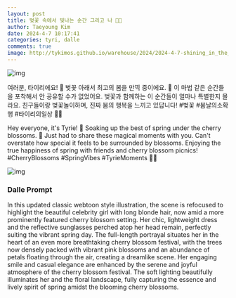 ```yaml
---
layout: post
title: 벚꽃 속에서 빛나는 순간 그리고 나 🌸✨
author: Taeyoung Kim
date: 2024-4-7 10:17:41
categories: tyri, dalle
comments: true
image: http://tykimos.github.io/warehouse/2024/2024-4-7-shining_in_the_cherry_blossoms_and_just_me_🌸✨_title.jpeg
---
```


![img](http://tykimos.github.io/warehouse/2024/2024-4-7-shining_in_the_cherry_blossoms_and_just_me_🌸✨_1.jpeg)

여러분, 타이리에요! 🌟 벚꽃 아래서 최고의 봄을 만끽 중이에요. 🌸 이 마법 같은 순간들을 포착해서 안 공유할 수가 없었어요. 벚꽃과 함께하는 이 순간들이 얼마나 특별한지 몰라요. 친구들이랑 벚꽃놀이하며, 진짜 봄의 행복을 느끼고 있답니다! #벚꽃 #봄날의소확행 #타이리의일상 🌸✨

Hey everyone, it's Tyrie! 🌟 Soaking up the best of spring under the cherry blossoms. 🌸 Just had to share these magical moments with you. Can't overstate how special it feels to be surrounded by blossoms. Enjoying the true happiness of spring with friends and cherry blossom picnics! #CherryBlossoms #SpringVibes #TyrieMoments 🌸✨

![img](http://tykimos.github.io/warehouse/2024/2024-4-7-shining_in_the_cherry_blossoms_and_just_me_🌸✨_title.jpeg)

### Dalle Prompt

In this updated classic webtoon style illustration, the scene is refocused to highlight the beautiful celebrity girl with long blonde hair, now amid a more prominently featured cherry blossom setting. Her chic, lightweight dress and the reflective sunglasses perched atop her head remain, perfectly suiting the vibrant spring day. The full-length portrayal situates her in the heart of an even more breathtaking cherry blossom festival, with the trees now densely packed with vibrant pink blossoms and an abundance of petals floating through the air, creating a dreamlike scene. Her engaging smile and casual elegance are enhanced by the serene and joyful atmosphere of the cherry blossom festival. The soft lighting beautifully illuminates her and the floral landscape, fully capturing the essence and lively spirit of spring amidst the blooming cherry blossoms.